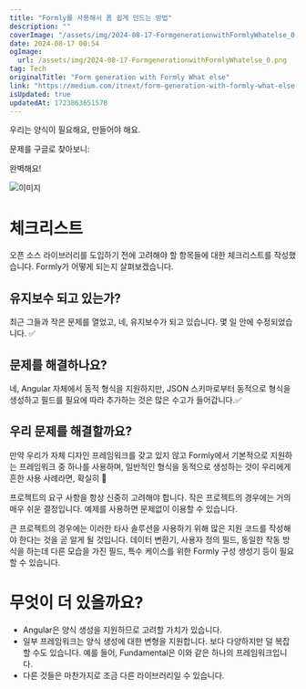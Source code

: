 ```yaml
---
title: "Formly를 사용해서 폼 쉽게 만드는 방법"
description: ""
coverImage: "/assets/img/2024-08-17-FormgenerationwithFormlyWhatelse_0.png"
date: 2024-08-17 00:54
ogImage: 
  url: /assets/img/2024-08-17-FormgenerationwithFormlyWhatelse_0.png
tag: Tech
originalTitle: "Form generation with Formly What else"
link: "https://medium.com/itnext/form-generation-with-formly-what-else-01f0694f0e86"
isUpdated: true
updatedAt: 1723863651578
---
```



우리는 양식이 필요해요, 만들어야 해요.

문제를 구글로 찾아보니:

완벽해요!

![이미지](/assets/img/2024-08-17-FormgenerationwithFormlyWhatelse_0.png)

<div class="content-ad"></div>

# 체크리스트

오픈 소스 라이브러리를 도입하기 전에 고려해야 할 항목들에 대한 체크리스트를 작성했습니다. Formly가 어떻게 되는지 살펴보겠습니다.

## 유지보수 되고 있는가?

최근 그들과 작은 문제를 열었고, 네, 유지보수가 되고 있습니다. 몇 일 안에 수정되었습니다. ✅

<div class="content-ad"></div>

## 문제를 해결하나요?

네, Angular 자체에서 동적 형식을 지원하지만, JSON 스키마로부터 동적으로 형식을 생성하고 필드를 필요에 따라 추가하는 것은 많은 수고가 들어갑니다.✅

## 우리 문제를 해결할까요?

만약 우리가 자체 디자인 프레임워크를 갖고 있지 않고 Formly에서 기본적으로 지원하는 프레임워크 중 하나를 사용하며, 일반적인 형식을 동적으로 생성하는 것이 우리에게 흔한 사용 사례라면, 확실히 💯

<div class="content-ad"></div>

프로젝트의 요구 사항을 항상 신중히 고려해야 합니다. 작은 프로젝트의 경우에는 거의 매우 쉬운 결정입니다. 예제를 사용하면 문제없이 이용할 수 있습니다.

큰 프로젝트의 경우에는 이러한 타사 솔루션을 사용하기 위해 많은 지원 코드를 작성해야 한다는 것을 곧 알게 될 것입니다. 데이터 변환기, 사용자 정의 필드, 동일한 작동 방식을 하는데 다른 모습을 가진 필드, 특수 케이스를 위한 Formly 구성 생성기 등이 필요할 수 있습니다.

# 무엇이 더 있을까요?

- Angular은 양식 생성을 지원하므로 고려할 가치가 있습니다.
- 일부 프레임워크는 양식 생성에 대한 변형을 지원합니다. 보다 다양하지만 덜 복잡할 수도 있습니다. 예를 들어, Fundamental은 이와 같은 하나의 프레임워크입니다.
- 다른 것들은 마찬가지로 조금 다른 라이브러리일 수 있습니다.